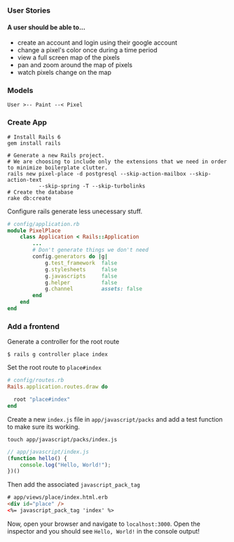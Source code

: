 ### User Stories
#### A user should be able to...
- create an account and login using their google account
- change a pixel's color once during a time period
- view a full screen map of the pixels
- pan and zoom around the map of pixels
- watch pixels change on the map

### Models
`User >-- Paint --< Pixel`

### Create App
```shell
# Install Rails 6
gem install rails

# Generate a new Rails project.
# We are choosing to include only the extensions that we need in order to minimize boilerplate clutter.
rails new pixel-place -d postgresql --skip-action-mailbox --skip-action-text
          --skip-spring -T --skip-turbolinks
# Create the database
rake db:create

```
Configure rails generate less unecessary stuff.
```ruby
# config/application.rb
module PixelPlace
    class Application < Rails::Application
        ...
        # Don't generate things we don't need
        config.generators do |g|
            g.test_framework  false
            g.stylesheets     false
            g.javascripts     false
            g.helper          false
            g.channel         assets: false
        end
    end
end
```


### Add a frontend

Generate a controller for the root route
```shell
$ rails g controller place index
```

Set the root route to `place#index`
```ruby
# config/routes.rb
Rails.application.routes.draw do

  root "place#index"
end
```

Create a new `index.js` file in `app/javascript/packs` and add a test function to make sure its working.
```shell
touch app/javascript/packs/index.js
```
```javascript
// app/javascript/index.js
(function hello() {
    console.log("Hello, World!");
})()
```

Then add the associated `javascript_pack_tag`
```html
# app/views/place/index.html.erb
<div id="place" />
<%= javascript_pack_tag 'index' %>
```

Now, open your browser and navigate to `localhost:3000`. Open the inspector and you should see `Hello, World!` in the console output!